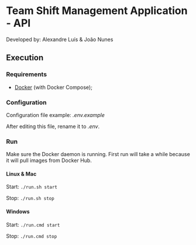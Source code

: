 # Team Shift Management Application - API
Developed by: Alexandre Luís & João Nunes

## Execution

### Requirements
- [Docker](https://www.docker.com/) (with Docker Compose);

### Configuration
Configuration file example: _.env.example_

After editing this file, rename it to _.env_.

### Run
Make sure the Docker daemon is running.
First run will take a while because it will pull images from Docker Hub.

#### Linux & Mac

Start: `./run.sh start`

Stop: `./run.sh stop`

#### Windows

Start: `./run.cmd start`

Stop: `./run.cmd stop`